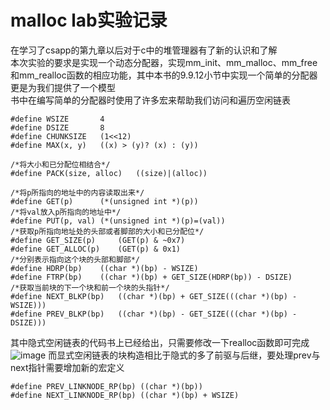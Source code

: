 # malloc lab实验记录
在学习了csapp的第九章以后对于c中的堆管理器有了新的认识和了解  
本次实验的要求是实现一个动态分配器，实现mm_init、mm_malloc、mm_free和mm_realloc函数的相应功能，其中本书的9.9.12小节中实现一个简单的分配器更是为我们提供了一个模型  
书中在编写简单的分配器时使用了许多宏来帮助我们访问和遍历空闲链表  
```
#define WSIZE		4
#define DSIZE		8
#define CHUNKSIZE	(1<<12)
#define MAX(x, y)	((x) > (y)? (x) : (y))

/*将大小和已分配位相结合*/
#define PACK(size, alloc)	((size)|(alloc))

/*将p所指向的地址中的内容读取出来*/
#define GET(p)		(*(unsigned int *)(p))
/*将val放入p所指向的地址中*/
#define PUT(p, val)	(*(unsigned int *)(p)=(val))
/*获取p所指向地址处的头部或者脚部的大小和已分配位*/
#define GET_SIZE(p)		(GET(p) & ~0x7)
#define GET_ALLOC(p)	(GET(p) & 0x1)
/*分别表示指向这个块的头部和脚部*/
#define HDRP(bp)	((char *)(bp) - WSIZE)
#define FTRP(bp)	((char *)(bp) + GET_SIZE(HDRP(bp)) - DSIZE)	
/*获取当前块的下一个块和前一个块的头指针*/
#define NEXT_BLKP(bp)	((char *)(bp) + GET_SIZE(((char *)(bp) - WSIZE)))
#define PREV_BLKP(bp)	((char *)(bp) - GET_SIZE(((char *)(bp) - DSIZE)))
```
其中隐式空闲链表的代码书上已经给出，只需要修改一下realloc函数即可完成
![image](https://user-images.githubusercontent.com/37897095/118917459-850c2a80-b963-11eb-9183-8d7bfca16b6c.png)
而显式空闲链表的块构造相比于隐式的多了前驱与后继，要处理prev与next指针需要增加新的宏定义
```
#define PREV_LINKNODE_RP(bp) ((char *)(bp))
#define NEXT_LINKNODE_RP(bp) ((char *)(bp) + WSIZE)
```

